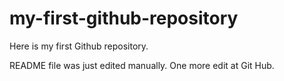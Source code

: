 # my-first-github-repository
Here is my first Github repository.

README file was just edited manually. One more edit at Git Hub.
